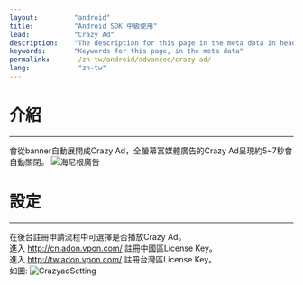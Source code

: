 ```yaml
---
layout:         "android"
title:          "Android SDK 中級使用"
lead:           "Crazy Ad"
description:    "The description for this page in the meta data in header."
keywords:       "Keywords for this page, in the meta data"
permalink:       /zh-tw/android/advanced/crazy-ad/
lang:            "zh-tw"
---
```

# 介紹
---
會從banner自動展開成Crazy Ad，全螢幕富媒體廣告的Crazy Ad呈現約5~7秒會自動關閉。
![海尼根廣告]


# 設定
---
在後台註冊申請流程中可選擇是否播放Crazy Ad。<br>
進入 http://cn.adon.vpon.com/ 註冊中國區License Key。<br>
進入 http://tw.adon.vpon.com/ 註冊台灣區License Key。<br>
如圖:
![CrazyadSetting]

[海尼根廣告]:      ../../../../assets/img/Crazyad.png
[CrazyadSetting]: ../../../../assets/img/CrazyadSetting.png
